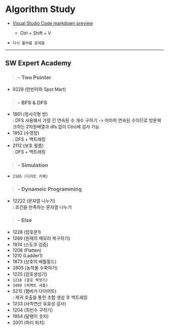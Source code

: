 # Algorithm Study

- [Visual Studio Code markdown preview](https://code.visualstudio.com/docs/languages/markdown)

  - Ctrl + Shift + V

- `다시 풀어볼 문제들`

---

## SW Expert Academy

> ### - Two Pointer

- 9229 (한빈이와 Spot Mart)

> ### - BFS & DFS

- 1861 (정사각형 방)  
   : DFS 사용해서 가장 긴 연속된 수 개수 구하기
  -> 어차피 연속된 수이므로 방문체크하는 2차원배열과 dfs 없이 O(n)에 검사 가능
- 1952 (수영장)  
   : DFS + 백트래킹
- 2112 (보호 필름)  
   : DFS + 백트래킹

> ### - Simulation

- `2105 (디저트 카페)`

> ### - Dynameic Programming

- 12222 (문자열 나누기)  
  : 조건을 만족하는 문자열 나누기

> ### - Else

- 1228 (암호문1)
- 1289 (원재의 메모리 복구하기)
- 1974 (스도쿠 검증)
- 1208 (Flatten)
- 1210 (Ladder1)
- 1873 (상호의 배틀필드)
- 2805 (농작물 수확하기)
- 1225 (암호생성기)
- `1218 (괄호 짝짓기)`
- `3499 (퍼펙트 셔플)`
- 5215 (햄버거 다이어트)  
  : 재귀 호출을 통한 조합 생성 후 백트래킹
- 1233 (사칙연산 유효성 검사)
- 1204 (최빈수 구하기)
- 1954 (달팽이 숫자)
- 2001 (파리 퇴치)
